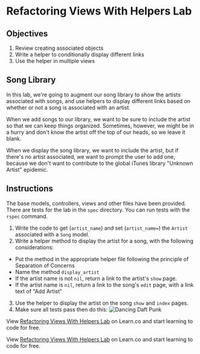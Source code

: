 # Refactoring Views With Helpers Lab

## Objectives

1. Review creating associated objects
2. Write a helper to conditionally display different links
3. Use the helper in multiple views

## Song Library

In this lab, we're going to augment our song library to show the artists associated with songs, and use helpers to display different links based on whether or not a song is associated with an artist.

When we add songs to our library, we want to be sure to include the artist so that we can keep things organized. Sometimes, however, we might be in a hurry and don't know the artist off the top of our heads, so we leave it blank.

When we display the song library, we want to include the artist, but if there's no artist associated, we want to prompt the user to add one, because we don't want to contribute to the global iTunes library "Unknown Artist" epidemic.

## Instructions

The base models, controllers, views and other files have been provided. There are tests for the lab in the `spec` directory. You can run tests with the `rspec` command.

1. Write the code to get (`artist_name`) and set (`artist_name=`) the `Artist` associated with a `Song` model.
2. Write a helper method to display the artist for a song, with the following considerations:
  - Put the method in the appropriate helper file following the principle of Separation of Concerns
  - Name the method `display_artist`
  - If the artist name is not `nil`, return a link to the artist's `show` page.
  - If the artist name is `nil`, return a link to the song's `edit` page, with a link text of "Add Artist"
3. Use the helper to display the artist on the song `show` and `index` pages.
4. Make sure all tests pass then do this:
![Dancing Daft Punk](http://i.giphy.com/ZCKh7knqLpc4M.gif)

<p data-visibility='hidden'>View <a href='https://learn.co/lessons/refactoring-views-with-helpers-lab' title='Refactoring Views With Helpers Lab'>Refactoring Views With Helpers Lab</a> on Learn.co and start learning to code for free.</p>

<p data-visibility='hidden'>View <a href='https://learn.co/lessons/refactoring-views-with-helpers-lab'>Refactoring Views With Helpers Lab</a> on Learn.co and start learning to code for free.</p>
